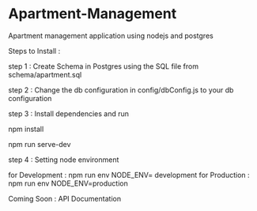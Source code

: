 # Apartment-Management
Apartment management application using nodejs and postgres 


Steps to Install :

step 1 :
Create Schema in Postgres using the SQL file from schema/apartment.sql

step 2 : 
Change the db configuration in config/dbConfig.js to your db configuration

step 3 :
Install dependencies and run 

npm install

npm run serve-dev

step 4 :
Setting node environment

for Development : npm run env NODE_ENV= development
for Production : npm run env NODE_ENV=production


Coming Soon : API Documentation


